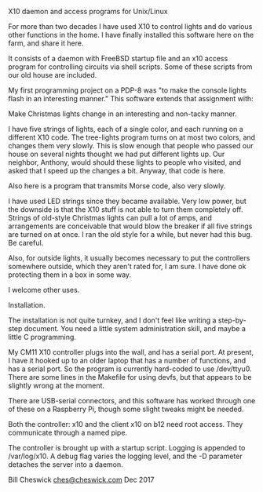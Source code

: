 X10 daemon and access programs for Unix/Linux

For more than two decades I have used X10 to control lights and
do various other functions in the home.  I have finally 
installed this software here on the farm, and share it here.

It consists of a daemon with FreeBSD startup file and an x10 access program
for controlling circuits via shell scripts.  Some of these scripts from our
old house are included.

My first programming project on a PDP-8 was "to make the console lights
flash in an interesting manner."  This software extends that assignment
with:

Make Christmas lights change in an interesting and non-tacky manner.

I have five strings of lights, each of a single color, and each running on a
different X10 code.  The tree-lights program turns on at most two colors, and
changes them very slowly.  This is slow enough that people who passed our
house on several nights thought we had put different lights up.  Our
neighbor, Anthony, would should these lights to people who visited, and
asked that I speed up the changes a bit.  Anyway, that code is here.

Also here is a program that transmits Morse code, also very slowly.

I have used LED strings since they became available. Very low power, but the
downside is that the X10 stuff is not able to turn them completely off.
Strings of old-style Christmas lights can pull a lot of amps, and arrangements
are conceivable that would blow the breaker if all five strings are turned on
at once.  I ran the old style for a while, but never had this bug.  Be careful.

Also, for outside lights, it usually becomes necessary to put the controllers
somewhere outside, which they aren't rated for, I am sure.  I have done ok
protecting them in a box in some way.

I welcome other uses.

Installation.

The installation is not quite turnkey, and I don't feel like writing a step-by-step
document.  You need a little system administration skill, and maybe a little C
programming.

My CM11 X10 controller plugs into the wall, and has a serial port.  At present, I
have it hooked up to an older laptop that has a number of functions, and has a
serial port.  So the program is currently hard-coded to use /dev/ttyu0. There are
some lines in the Makefile for using devfs, but that appears to be slightly wrong
at the moment.

There are USB-serial connectors, and this software has worked through one of these
on a Raspberry Pi, though some slight tweaks might be needed.

Both the controller:
	x10
and the client
	x10 on b12
need root access.  They communicate through a named pipe.

The controller is brought up with a startup script.  Logging is appended to /var/log/x10.
A debug flag varies the logging level, and the -D parameter detaches the server into a daemon.


Bill Cheswick
ches@cheswick.com
Dec 2017
